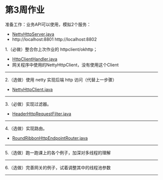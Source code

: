 # 第3周作业

准备工作：业务API可以使用，模拟2个服务：

* [NettyHttpServer.java](https://github.com/muyi42129/Geek-CourseCodes/blob/main/Week3/src/main/java/org/zhiyi/coursecode/week3/NettyHttpServer.java)
* http://localhost:8801     http://localhost:8802

1.（必做）整合你上次作业的 httpclient/okhttp；

* [HttpClientHandler.java](https://github.com/muyi42129/Geek-CourseCodes/blob/main/Week3/src/main/java/org/zhiyi/coursecode/week3/gateway/outbound/httpclient4/HttpClientHandler.java)
* 网关程序中使用的NettyHttpClient，没有使用这个Client
---
2.（选做）使用 netty 实现后端 http 访问（代替上一步骤）
* [NettyHttpClient.java](https://github.com/muyi42129/Geek-CourseCodes/blob/main/Week3/src/main/java/org/zhiyi/coursecode/week3/gateway/outbound/netty4/NettyHttpClient.java)
---
3.（必做）实现过滤器。
* [HeaderHttpRequestFilter.java](https://github.com/muyi42129/Geek-CourseCodes/blob/main/Week3/src/main/java/org/zhiyi/coursecode/week3/gateway/filter/HeaderHttpRequestFilter.java)
---
4.（选做）实现路由。
* [RoundRibbonHttpEndpointRouter.java](https://github.com/muyi42129/Geek-CourseCodes/blob/main/Week3/src/main/java/org/zhiyi/coursecode/week3/gateway/router/RoundRibbonHttpEndpointRouter.java)
---
5.（选做）跑一跑课上的各个例子，加深对多线程的理解

---
6.（选做）完善网关的例子，试着调整其中的线程池参数

---
